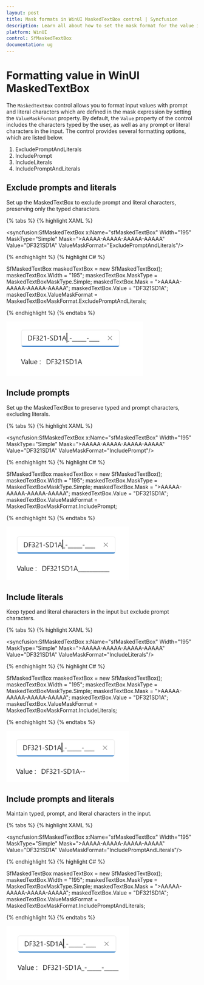 ```yaml
---
layout: post
title: Mask formats in WinUI MaskedTextBox control | Syncfusion
description: Learn all about how to set the mask format for the value in the MaskedTextBox (SfMaskedTextBox) control with prompts and literals.
platform: WinUI
control: SfMaskedTextBox
documentation: ug
---
```


# Formatting value in WinUI MaskedTextBox

The `MaskedTextBox` control allows you to format input values with prompt and literal characters which are defined in the mask expression by setting the `ValueMaskFormat` property. By default, the `Value` property of the control includes the characters typed by the user, as well as any prompt or literal characters in the input. The control provides several formatting options, which are listed below.

1. ExcludePromptAndLiterals
2. IncludePrompt
3. IncludeLiterals
4. IncludePromptAndLiterals

## Exclude prompts and literals

Set up the MaskedTextBox to exclude prompt and literal characters, preserving only the typed characters.

{% tabs %}
{% highlight XAML %}

<syncfusion:SfMaskedTextBox x:Name="sfMaskedTextBox"
                            Width="195"
                            MaskType="Simple"
                            Mask=">AAAAA-AAAAA-AAAAA-AAAAA"
                            Value="DF321SD1A"
                            ValueMaskFormat="ExcludePromptAndLiterals"/>

{% endhighlight %}
{% highlight C# %}

SfMaskedTextBox maskedTextBox = new SfMaskedTextBox();
maskedTextBox.Width = "195";
maskedTextBox.MaskType = MaskedTextBoxMaskType.Simple;
maskedTextBox.Mask = ">AAAAA-AAAAA-AAAAA-AAAAA";
maskedTextBox.Value = "DF321SD1A";
maskedTextBox.ValueMaskFormat = MaskedTextBoxMaskFormat.ExcludePromptAndLiterals;

{% endhighlight %}
{% endtabs %}

![WinUI MaskedTextBox excludes prompts and literals](MaskedTextBox_Images/winui_masked_textbox_exclude_prompts_and_literals.png)

## Include prompts

Set up the MaskedTextBox to preserve typed and prompt characters, excluding literals.

{% tabs %}
{% highlight XAML %}

<syncfusion:SfMaskedTextBox x:Name="sfMaskedTextBox"
                            Width="195"
                            MaskType="Simple"
                            Mask=">AAAAA-AAAAA-AAAAA-AAAAA"
                            Value="DF321SD1A"
                            ValueMaskFormat="IncludePrompt"/>

{% endhighlight %}
{% highlight C# %}

SfMaskedTextBox maskedTextBox = new SfMaskedTextBox();
maskedTextBox.Width = "195";
maskedTextBox.MaskType = MaskedTextBoxMaskType.Simple;
maskedTextBox.Mask = ">AAAAA-AAAAA-AAAAA-AAAAA";
maskedTextBox.Value = "DF321SD1A";
maskedTextBox.ValueMaskFormat = MaskedTextBoxMaskFormat.IncludePrompt;

{% endhighlight %}
{% endtabs %}

![WinUI MaskedTextBox includes prompts](MaskedTextBox_Images/winui_masked_textbox_include_prompts.png)

## Include literals

Keep typed and literal characters in the input but exclude prompt characters.

{% tabs %}
{% highlight XAML %}

<syncfusion:SfMaskedTextBox x:Name="sfMaskedTextBox"
                            Width="195"
                            MaskType="Simple"
                            Mask=">AAAAA-AAAAA-AAAAA-AAAAA"
                            Value="DF321SD1A"
                            ValueMaskFormat="IncludeLiterals"/>

{% endhighlight %}
{% highlight C# %}

SfMaskedTextBox maskedTextBox = new SfMaskedTextBox();
maskedTextBox.Width = "195";
maskedTextBox.MaskType = MaskedTextBoxMaskType.Simple;
maskedTextBox.Mask = ">AAAAA-AAAAA-AAAAA-AAAAA";
maskedTextBox.Value = "DF321SD1A";
maskedTextBox.ValueMaskFormat = MaskedTextBoxMaskFormat.IncludeLiterals;

{% endhighlight %}
{% endtabs %}

![WinUI MaskedTextBox includes literals](MaskedTextBox_Images/winui_masked_textbox_include_literals.png)

## Include prompts and literals

Maintain typed, prompt, and literal characters in the input.

{% tabs %}
{% highlight XAML %}

<syncfusion:SfMaskedTextBox x:Name="sfMaskedTextBox"
                            Width="195"
                            MaskType="Simple"
                            Mask=">AAAAA-AAAAA-AAAAA-AAAAA"
                            Value="DF321SD1A"
                            ValueMaskFormat="IncludePromptAndLiterals"/>

{% endhighlight %}
{% highlight C# %}

SfMaskedTextBox maskedTextBox = new SfMaskedTextBox();
maskedTextBox.Width = "195";
maskedTextBox.MaskType = MaskedTextBoxMaskType.Simple;
maskedTextBox.Mask = ">AAAAA-AAAAA-AAAAA-AAAAA";
maskedTextBox.Value = "DF321SD1A";
maskedTextBox.ValueMaskFormat = MaskedTextBoxMaskFormat.IncludePromptAndLiterals;

{% endhighlight %}
{% endtabs %}

![WinUI MaskedTextBox includes prompts and literals](MaskedTextBox_Images/winui_masked_textbox_include_prompts-and_literals.png)